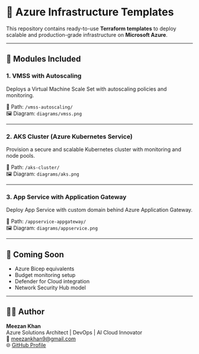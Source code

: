 # 🚀 Azure Infrastructure Templates

This repository contains ready-to-use **Terraform templates** to deploy scalable and production-grade infrastructure on **Microsoft Azure**.

---

## 📁 Modules Included

### 1. VMSS with Autoscaling
Deploys a Virtual Machine Scale Set with autoscaling policies and monitoring.

📂 Path: `/vmss-autoscaling/`  
🖼 Diagram: `diagrams/vmss.png`

---

### 2. AKS Cluster (Azure Kubernetes Service)
Provision a secure and scalable Kubernetes cluster with monitoring and node pools.

📂 Path: `/aks-cluster/`  
🖼 Diagram: `diagrams/aks.png`

---

### 3. App Service with Application Gateway
Deploy App Service with custom domain behind Azure Application Gateway.

📂 Path: `/appservice-appgateway/`  
🖼 Diagram: `diagrams/appservice.png`

---

## 📌 Coming Soon

- Azure Bicep equivalents
- Budget monitoring setup
- Defender for Cloud integration
- Network Security Hub model

---

## 👨‍💻 Author

**Meezan Khan**  
Azure Solutions Architect | DevOps | AI Cloud Innovator  
📧 meezankhan9@gmail.com  
🌐 [GitHub Profile](https://github.com/your-username)
